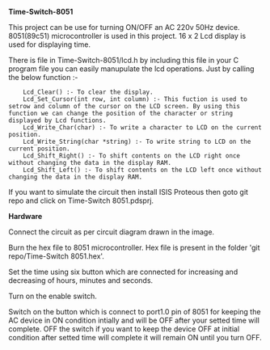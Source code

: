 <b>Time-Switch-8051</b>

This project can be use for turning ON/OFF an AC 220v 50Hz device. 8051(89c51) microcontroller is used in this project. 16 x 2 Lcd display is used for displaying time.
    
   There is file in Time-Switch-8051/lcd.h by including this file in your C program file you can easily manupulate the lcd operations. Just by calling the below function :-
     
        Lcd_Clear() :- To clear the display.
        Lcd_Set_Cursor(int row, int column) :- This fuction is used to setrow and column of the cursor on the LCD screen. By using this function we can change the position of the character or string displayed by Lcd functions.
        Lcd_Write_Char(char) :- To write a character to LCD on the current position.
        Lcd_Write_String(char *string) :- To write string to LCD on the current position.
        Lcd_Shift_Right() :- To shift contents on the LCD right once without changing the data in the display RAM.
        Lcd_Shift_Left() :- To shift contents on the LCD left once without changing the data in the display RAM.
    
If you want to simulate the circuit then install ISIS Proteous then goto git repo and click on Time-Switch 8051.pdsprj.

<b> Hardware </b>

Connect the circuit as per circuit diagram drawn in the image.

Burn the hex file to 8051 microcontroller. Hex file is present in the folder 'git repo/Time-Switch 8051.hex'.

Set the time using six button which are connected for increasing and decreasing of hours, minutes and seconds.

Turn on the enable switch.

Switch on the button which is connect to port1.0 pin of 8051 for keeping the AC device in ON condition intially and will be OFF after your setted time will complete. OFF the switch if you want to keep the device OFF at initial condition after setted time will complete it will remain ON until you turn OFF.
